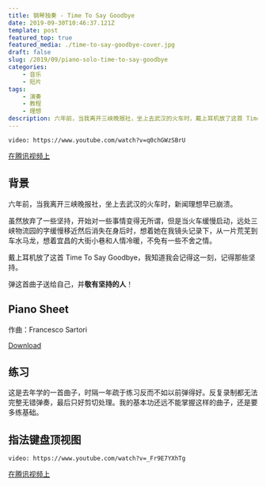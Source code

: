```yaml
---
title: 钢琴独奏 - Time To Say Goodbye
date: 2019-09-30T10:46:37.121Z
template: post
featured_top: true
featured_media: ./time-to-say-goodbye-cover.jpg
draft: false
slug: /2019/09/piano-solo-time-to-say-goodbye
categories: 
    - 音乐
    - 短片
tags:
    - 演奏
    - 教程
    - 理想
description: 六年前，当我离开三峡晚报社，坐上去武汉的火车时，戴上耳机放了这首 Time To Say Goodbye，我知道我会记得这离别时刻，记得这些坚持。
---
```


<!-- endExcerpt -->

`video: https://www.youtube.com/watch?v=q0chGWzSBrU`

[在腾讯视频上](https://v.qq.com/x/page/l3005rsphgm.html)

## 背景
六年前，当我离开三峡晚报社，坐上去武汉的火车时，新闻理想早已崩溃。

虽然放弃了一些坚持，开始对一些事情变得无所谓，但是当火车缓慢启动，远处三峡物流园的字缓慢移近然后消失在身后时，想着她在我镜头记录下，从一片荒芜到车水马龙，想着宜昌的大街小巷和人情冷暖，不免有一些不舍之情。

戴上耳机放了这首 Time To Say Goodbye，我知道我会记得这一刻，记得那些坚持。

弹这首曲子送给自己，并**敬有坚持的人**！

## Piano Sheet
作曲：Francesco Sartori

[Download](https://musescore.com/user/125146/scores/906416)

## 练习
这是去年学的一首曲子，时隔一年疏于练习反而不如以前弹得好。反复录制都无法完整无错弹奏，最后只好剪切处理。我的基本功还远不能掌握这样的曲子，还是要多练基础。

## 指法键盘顶视图
`video: https://www.youtube.com/watch?v=_Fr9E7YXhTg`

[在腾讯视频上](https://v.qq.com/x/page/f3005i51n2a.html)

